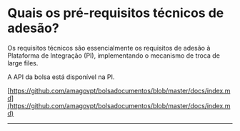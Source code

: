 # Quais os pré-requisitos técnicos de adesão?

Os requisitos técnicos são essencialmente os requisitos de adesão à Plataforma de Integração (PI), implementando o mecanismo de troca de large files.

A API da bolsa está disponível na PI.

[https://github.com/amagovpt/bolsadocumentos/blob/master/docs/index.md](https://github.com/amagovpt/bolsadocumentos/blob/master/docs/index.md)

***
